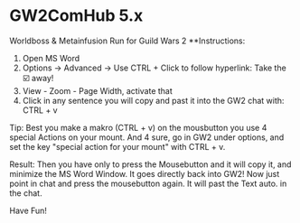 # GW2ComHub 5.x
Worldboss &amp; Metainfusion Run for Guild Wars 2
**Instructions:

1. Open MS Word
2. Options -> Advanced -> Use CTRL + Click to follow hyperlink: Take the :ballot_box_with_check: away!
3. View - Zoom - Page Width, activate that
4. Click in any sentence you will copy and past it into the GW2 chat with: CTRL + v

Tip: 
Best you make a makro (CTRL + v) on the mousbutton you use 4 special Actions on your mount.
And 4 sure, go in GW2 under options, and set the key "special action for your mount" with CTRL + v.

Result:
Then you have only to press the Mousebutton and it will copy it, and minimize the MS Word Window.
It goes directly back into GW2!
Now just point in chat and press the mousebutton again. It will past the Text auto. in the chat.

Have Fun!
